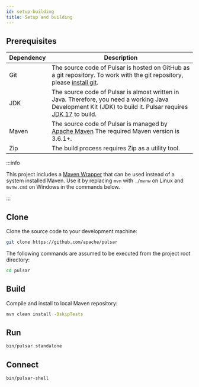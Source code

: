 ```yaml
---
id: setup-building
title: Setup and building
---
```


## Prerequisites

| Dependency | Description                                                                                                                                                                                                      |
|------------|------------------------------------------------------------------------------------------------------------------------------------------------------------------------------------------------------------------|
| Git        | The source code of Pulsar is hosted on GitHub as a git repository. To work with the git repository, please [install git](https://git-scm.com/downloads).                                                         |
| JDK        | The source code of Pulsar is almost written in Java. Therefore, you need a working Java Development Kit (JDK) to build it. Pulsar requires [JDK 17](https://adoptium.net/temurin/releases/?version=17) to build. |
| Maven      | The source code of Pulsar is managed by [Apache Maven](https://maven.apache.org/) The required Maven version is 3.6.1+.                                                                                          |
| Zip        | The build process requires Zip as a utility tool.                                                                                                                                                                |

:::info

This project includes a [Maven Wrapper](https://maven.apache.org/wrapper/) that can be used instead of a system installed Maven. Use it by replacing `mvn` with `./mvnw` on Linux and `mvnw.cmd` on Windows in the commands below.

:::

## Clone

Clone the source code to your development machine:

```bash
git clone https://github.com/apache/pulsar
```

The following commands are assumed to be executed from the project root directory:

```bash
cd pulsar
```

## Build

Compile and install to local Maven repository:

```bash
mvn clean install -DskipTests
```

## Run

```bash
bin/pulsar standalone
```

## Connect

```bash
bin/pulsar-shell
```
